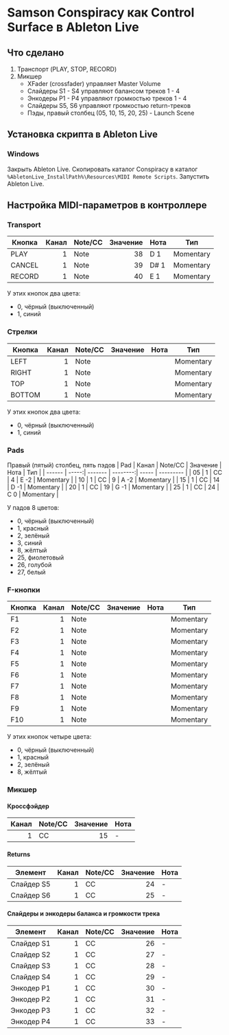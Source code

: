 # Samson Conspiracy как Control Surface в Ableton Live

## Что сделано
1. Транспорт (PLAY, STOP, RECORD)
2. Микшер
    - XFader (crossfader) управляет Master Volume
    - Слайдеры S1 - S4 управляют балансом треков 1 - 4
    - Энкодеры P1 - P4 управляют громкостью треков 1 - 4
    - Слайдеры S5, S6 управляют громкостью return-треков
    - Пэды, правый столбец (05, 10, 15, 20, 25) - Launch Scene 
    
## Установка скрипта в Ableton Live
### Windows
Закрыть Ableton Live. 
Скопировать каталог Conspiracy в каталог `%AbletonLive_InstallPath%\Resources\MIDI Remote Scripts`. 
Запустить Ableton Live. 

## Настройка MIDI-параметров в контроллере
### Transport
| Кнопка | Канал | Note/CC | Значение | Нота  | Тип       |
| ------ | -----:| ------- | --------:| ----- | --------- |
| PLAY   |     1 | Note    |       38 | D  1  | Momentary |
| CANCEL |     1 | Note    |       39 | D# 1  | Momentary |
| RECORD |     1 | Note    |       40 | E  1  | Momentary |

У этих кнопок два цвета: 
- 0, чёрный (выключенный)
- 1, синий

### Стрелки
| Кнопка | Канал | Note/CC | Значение | Нота  | Тип       |
| ------ | -----:| ------- | --------:| ----- | --------- |
| LEFT   |     1 | Note    |          |       | Momentary |
| RIGHT  |     1 | Note    |          |       | Momentary |
| TOP    |     1 | Note    |          |       | Momentary |
| BOTTOM |     1 | Note    |          |       | Momentary |

У этих кнопок два цвета: 
- 0, чёрный (выключенный)
- 1, синий

### Pads
Правый (пятый) столбец, пять пэдов
| Pad    | Канал | Note/CC | Значение | Нота  | Тип       |
| ------ | -----:| ------- | --------:| ----- | --------- |
| 05     |     1 | CC      |        4 | E  -2 | Momentary |
| 10     |     1 | CC      |        9 | A  -2 | Momentary |
| 15     |     1 | CC      |       14 | D  -1 | Momentary |
| 20     |     1 | CC      |       19 | G  -1 | Momentary |
| 25     |     1 | CC      |       24 | C   0 | Momentary |

У падов 8 цветов:
- 0, чёрный (выключенный)
- 1, красный
- 2, зелёный
- 3, синий
- 8, жёлтый
- 25, фиолетовый
- 26, голубой
- 27, белый

### F-кнопки
| Кнопка | Канал | Note/CC | Значение | Нота  | Тип       |
| ------ | -----:| ------- | --------:| ----- | --------- |
| F1     |     1 | Note    |          |       | Momentary |
| F2     |     1 | Note    |          |       | Momentary |
| F3     |     1 | Note    |          |       | Momentary |
| F4     |     1 | Note    |          |       | Momentary |
| F5     |     1 | Note    |          |       | Momentary |
| F6     |     1 | Note    |          |       | Momentary |
| F7     |     1 | Note    |          |       | Momentary |
| F8     |     1 | Note    |          |       | Momentary |
| F9     |     1 | Note    |          |       | Momentary |
| F10    |     1 | Note    |          |       | Momentary |

У этих кнопок четыре цвета: 
- 0, чёрный (выключенный)
- 1, красный
- 2, зелёный
- 8, жёлтый

### Микшер
#### Кроссфэйдер
| Канал | Note/CC | Значение | Нота  |
| -----:| ------- | --------:| ----- |
|     1 | CC      |       15 | -     |

#### Returns
| Элемент    | Канал | Note/CC | Значение | Нота  |
| ---------- | -----:| ------- | --------:| ----- |
| Слайдер S5 |     1 | CC      |       24 | -     |
| Слайдер S6 |     1 | CC      |       25 | -     |

#### Слайдеры и энкодеры баланса и громкости трека
| Элемент    | Канал | Note/CC | Значение | Нота  |
| ---------- | -----:| ------- | --------:| ----- |
| Слайдер S1 |     1 | CC      |       26 | -     |
| Слайдер S2 |     1 | CC      |       27 | -     |
| Слайдер S3 |     1 | CC      |       28 | -     |
| Слайдер S4 |     1 | CC      |       29 | -     |
| Энкодер P1 |     1 | CC      |       30 | -     |
| Энкодер P2 |     1 | CC      |       31 | -     |
| Энкодер P3 |     1 | CC      |       32 | -     |
| Энкодер P4 |     1 | CC      |       33 | -     |
